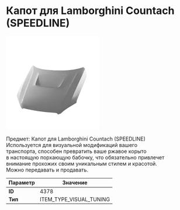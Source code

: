 # Капот для Lamborghini Countach (SPEEDLINE)

![Item Image](../img/4378.webp?raw=true)

Предмет: Капот для Lamborghini Countach (SPEEDLINE)<br>Используется для визуальной модификаций вашего<br>транспорта, способен превратить ваше ржавое корыто<br>в настоящую порхающую бабочку, что обязательно привлечет<br>внимание прохожих своим уникальным стилем и красотой.<br>Можно передавать и продавать.


| Параметр | Значение |
|----------|----------|
| **ID** | 4378 |
| **Тип** | ITEM_TYPE_VISUAL_TUNING |

